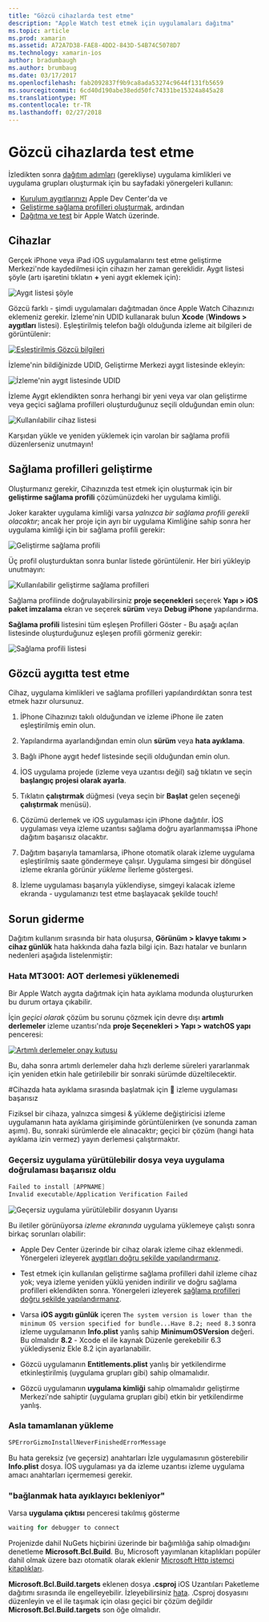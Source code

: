 ```yaml
---
title: "Gözcü cihazlarda test etme"
description: "Apple Watch test etmek için uygulamaları dağıtma"
ms.topic: article
ms.prod: xamarin
ms.assetid: A72A7D38-FAE8-4DD2-843D-54B74C5078D7
ms.technology: xamarin-ios
author: bradumbaugh
ms.author: brumbaug
ms.date: 03/17/2017
ms.openlocfilehash: fab2092837f9b9ca8ada53274c9644f131fb5659
ms.sourcegitcommit: 6cd40d190abe38edd50fc74331be15324a845a28
ms.translationtype: MT
ms.contentlocale: tr-TR
ms.lasthandoff: 02/27/2018
---
```

# <a name="testing-on-watch-devices"></a>Gözcü cihazlarda test etme

İzledikten sonra [dağıtım adımları](~/ios/watchos/deploy-test/index.md) (gerekliyse) uygulama kimlikleri ve uygulama grupları oluşturmak için bu sayfadaki yönergeleri kullanın:

- [Kurulum aygıtlarınızı](#devices) Apple Dev Center'da ve
- [Geliştirme sağlama profilleri oluşturmak](#profiles), ardından
- [Dağıtma ve test](#testing) bir Apple Watch üzerinde.

<a name="devices" />

## <a name="devices"></a>Cihazlar

Gerçek iPhone veya iPad iOS uygulamalarını test etme geliştirme Merkezi'nde kaydedilmesi için cihazın her zaman gereklidir. Aygıt listesi şöyle (artı işaretini tıklatın  **+**  yeni aygıt eklemek için):

![](device-images/devices-sml.png "Aygıt listesi şöyle")

Gözcü farklı - şimdi uygulamaları dağıtmadan önce Apple Watch Cihazınızı eklemeniz gerekir. İzleme'nin UDID kullanarak bulun **Xcode** (**Windows > aygıtları** listesi). Eşleştirilmiş telefon bağlı olduğunda izleme ait bilgileri de görüntülenir:

[ ![](device-images/xcode-devices-sml.png "Eşleştirilmiş Gözcü bilgileri")](device-images/xcode-devices.png)

İzleme'nin bildiğinizde UDID, Geliştirme Merkezi aygıt listesinde ekleyin:

![](device-images/devices-watch-sml.png "İzleme'nin aygıt listesinde UDID")

İzleme Aygıt eklendikten sonra herhangi bir yeni veya var olan geliştirme veya geçici sağlama profilleri oluşturduğunuz seçili olduğundan emin olun:

![](device-images/devices-provisioning.png "Kullanılabilir cihaz listesi")

Karşıdan yükle ve yeniden yüklemek için varolan bir sağlama profili düzenlerseniz unutmayın!

<a name="profiles" />

## <a name="development-provisioning-profiles"></a>Sağlama profilleri geliştirme

Oluşturmanız gerekir, Cihazınızda test etmek için oluşturmak için bir **geliştirme sağlama profili** çözümünüzdeki her uygulama kimliği.

Joker karakter uygulama kimliği varsa *yalnızca bir sağlama profili gerekli olacaktır*; ancak her proje için ayrı bir uygulama Kimliğine sahip sonra her uygulama kimliği için bir sağlama profili gerekir:

![](device-images/provisioningprofile-development.png "Geliştirme sağlama profili")

Üç profil oluşturduktan sonra bunlar listede görüntülenir. Her biri yükleyip unutmayın:

![](device-images/provisioningprofiles.png "Kullanılabilir geliştirme sağlama profilleri")

Sağlama profilinde doğrulayabilirsiniz **proje seçenekleri** seçerek **Yapı > iOS paket imzalama** ekran ve seçerek **sürüm** veya **Debug iPhone** yapılandırma.

**Sağlama profili** listesini tüm eşleşen Profilleri Göster - Bu aşağı açılan listesinde oluşturduğunuz eşleşen profili görmeniz gerekir:

![](device-images/options-selectprofile.png "Sağlama profili listesi")


<a name="testing" />

## <a name="testing-on-a-watch-device"></a>Gözcü aygıtta test etme

Cihaz, uygulama kimlikleri ve sağlama profilleri yapılandırdıktan sonra test etmek hazır olursunuz.

1. İPhone Cihazınızı takılı olduğundan ve izleme iPhone ile zaten eşleştirilmiş emin olun.

2. Yapılandırma ayarlandığından emin olun **sürüm** veya **hata ayıklama**.

3. Bağlı iPhone aygıt hedef listesinde seçili olduğundan emin olun.

4. İOS uygulama projede (izleme veya uzantısı değil) sağ tıklatın ve seçin **başlangıç projesi olarak ayarla**.

5. Tıklatın **çalıştırmak** düğmesi (veya seçin bir **Başlat** gelen seçeneği **çalıştırmak** menüsü).

6. Çözümü derlemek ve iOS uygulaması için iPhone dağıtılır.
  İOS uygulaması veya izleme uzantısı sağlama doğru ayarlanmamışsa iPhone dağıtım başarısız olacaktır.

7. Dağıtım başarıyla tamamlarsa, iPhone otomatik olarak izleme uygulama eşleştirilmiş saate göndermeye çalışır. Uygulama simgesi bir döngüsel izleme ekranla görünür *yükleme* İlerleme göstergesi.

8. İzleme uygulaması başarıyla yüklendiyse, simgeyi kalacak izleme ekranda - uygulamanızı test etme başlayacak şekilde touch!


## <a name="troubleshooting"></a>Sorun giderme

Dağıtım kullanım sırasında bir hata oluşursa, **Görünüm > klavye takımı > cihaz günlük** hata hakkında daha fazla bilgi için. Bazı hatalar ve bunların nedenleri aşağıda listelenmiştir:

### <a name="error-mt3001-could-not-aot-the-assembly"></a>Hata MT3001: AOT derlemesi yüklenemedi

Bir Apple Watch aygıta dağıtmak için hata ayıklama modunda oluştururken bu durum ortaya çıkabilir.

İçin *geçici olarak* çözüm bu sorunu çözmek için devre dışı **artımlı derlemeler** izleme uzantısı'nda **proje Seçenekleri > Yapı > watchOS yapı** penceresi:

[ ![](device-images/disable-incremental-sml.png "Artımlı derlemeler onay kutusu")](device-images/disable-incremental.png)

Bu, daha sonra artımlı derlemeler daha hızlı derleme süreleri yararlanmak için yeniden etkin hale getirilebilir bir sonraki sürümde düzeltilecektir.


#<a name="3-watch-app-fails-to-start-while-debugging-on-device"></a>Cihazda hata ayıklama sırasında başlatmak için &#3; izleme uygulaması başarısız

Fiziksel bir cihaza, yalnızca simgesi & yükleme değiştiricisi izleme uygulamanın hata ayıklama girişiminde görüntülenirken (ve sonunda zaman aşımı). Bu, sonraki sürümlerde ele alınacaktır; geçici bir çözüm (hangi hata ayıklama izin vermez) yayın derlemesi çalıştırmaktır.


### <a name="invalid-application-executable-or-application-verification-failed"></a>Geçersiz uygulama yürütülebilir dosya veya uygulama doğrulaması başarısız oldu

```csharp
Failed to install [APPNAME]
Invalid executable/Application Verification Failed
```

![](device-images/invalid-application-executable.png "Geçersiz uygulama yürütülebilir dosyanın Uyarısı")

Bu iletiler görünüyorsa *izleme ekranında* uygulama yüklemeye çalıştı sonra birkaç sorunları olabilir:

- Apple Dev Center üzerinde bir cihaz olarak izleme cihaz eklenmedi. Yönergeleri izleyerek [aygıtları doğru şekilde yapılandırmanız](#devices).

- Test etmek için kullanılan geliştirme sağlama profilleri dahil izleme cihaz yok; veya izleme yeniden yüklü yeniden indirilir ve doğru sağlama profilleri eklendikten sonra. Yönergeleri izleyerek [sağlama profilleri doğru şekilde yapılandırmanız](#profiles).

- Varsa **iOS aygıtı günlük** içeren `The system version is lower than the minimum OS version specified for bundle...Have 8.2; need 8.3` sonra izleme uygulamanın **Info.plist** yanlış sahip **MinimumOSVersion** değeri.
  Bu olmalıdır **8.2** - Xcode el ile kaynak Düzenle gerekebilir 6.3 yüklediyseniz Ekle 8.2 için ayarlanabilir.

- Gözcü uygulamanın **Entitlements.plist** yanlış bir yetkilendirme etkinleştirilmiş (uygulama grupları gibi) sahip olmamalıdır.

- Gözcü uygulamanın **uygulama kimliği** sahip olmamalıdır geliştirme Merkezi'nde sahiptir (uygulama grupları gibi) etkin bir yetkilendirme yanlış.



### <a name="install-never-finished"></a>Asla tamamlanan yükleme

```csharp
SPErrorGizmoInstallNeverFinishedErrorMessage
```

Bu hata gereksiz (ve geçersiz) anahtarları İzle uygulamasının gösterebilir **Info.plist** dosya. İOS uygulaması ya da izleme uzantısı izleme uygulama amacı anahtarları içermemesi gerekir.

<!--eg. NSLocationAlwaysUsageDescription -->


### <a name="waiting-for-debugger-to-connect"></a>"bağlanmak hata ayıklayıcı bekleniyor"

Varsa **uygulama çıktısı** penceresi takılmış gösterme

```csharp
waiting for debugger to connect
```

Projenizde dahil NuGets hiçbirini üzerinde bir bağımlılığa sahip olmadığını denetleme **Microsoft.Bcl.Build**. Bu, Microsoft yayımlanan kitaplıkları popüler dahil olmak üzere bazı otomatik olarak eklenir [Microsoft Http istemci kitaplıkları](http://www.nuget.org/packages/Microsoft.Net.Http/).

**Microsoft.Bcl.Build.targets** eklenen dosya **.csproj** iOS Uzantıları Paketleme dağıtımı sırasında ile engelleyebilir. İzleyebilirsiniz [hata](https://bugzilla.xamarin.com/show_bug.cgi?id=29912).
.Csproj dosyasını düzenleyin ve el ile taşımak için olası geçici bir çözüm değildir **Microsoft.Bcl.Build.targets** son öğe olmalıdır.

